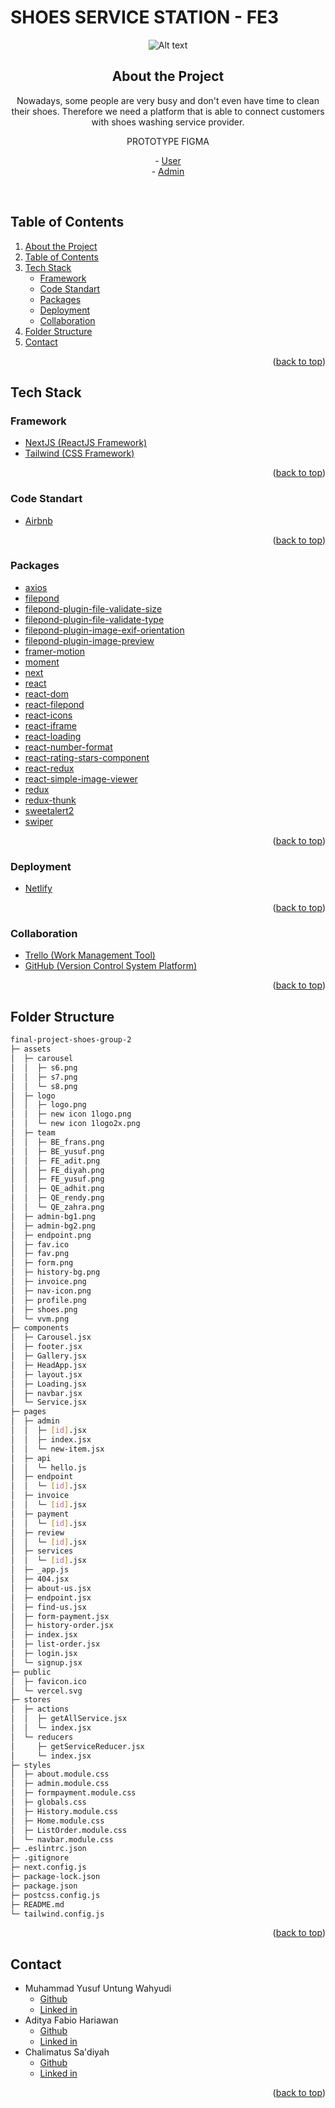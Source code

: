 <div id="top"></div>

# SHOES SERVICE STATION - FE3

<!-- PROJECT LOGO -->
<div align="center">
<img
  src="https://i.imgur.com/5JACEh6.png"
  alt="Alt text"
  title="Optional title"
  style="display: inline-block; margin: 0 auto; max-width: 250px">

## About the Project
Nowadays, some people are very busy and don't even have time to clean their shoes. Therefore we need a platform that is able to connect customers with shoes washing service provider.

  <p align="center">
    PROTOTYPE FIGMA
    <br />
    <div id = "other-software-design"></div>
    -
    <a href="https://www.figma.com/proto/bSG0AWlCKrcXoG98z7lTyN/Shoes-Service-Station?node-id=435%3A385&starting-point-node-id=435%3A385&scaling=scale-down">User</a>
    <br />
    -
    <a href="https://www.figma.com/proto/bSG0AWlCKrcXoG98z7lTyN/Shoes-Service-Station?node-id=435%3A4747&starting-point-node-id=444%3A7083&scaling=scale-down">Admin</a>
  </p>
</div>
<br />

<!-- TABLE OF CONTENTS -->
## Table of Contents
1. [About the Project](#about-the-project)
2. [Table of Contents](#table-of-contents)
3. [Tech Stack](#tech-stack)
    - [Framework](#framework)
    - [Code Standart](#code-standart)
    - [Packages](#packages)
    - [Deployment](#deployment)
    - [Collaboration](#collaboration)
4. [Folder Structure](#code-structure)
5. [Contact](#contact)

<p align="right">(<a href="#top">back to top</a>)</p>


## Tech Stack
### Framework
- [NextJS (ReactJS Framework)](https://nextjs.org/)
- [Tailwind (CSS Framework)](https://tailwindcss.com/)

<p align="right">(<a href="#top">back to top</a>)</p>

### Code Standart
- [Airbnb](https://airbnb.io/javascript/react/)

<p align="right">(<a href="#top">back to top</a>)</p>

### Packages
- [axios](https://www.npmjs.com/package/axios)
- [filepond](https://www.npmjs.com/package/axios)
- [filepond-plugin-file-validate-size](https://www.npmjs.com/package/filepond-plugin-file-validate-size)
- [filepond-plugin-file-validate-type](https://www.npmjs.com/package/filepond-plugin-file-validate-type)
- [filepond-plugin-image-exif-orientation](https://www.npmjs.com/package/filepond-plugin-image-exif-orientation)
- [filepond-plugin-image-preview](https://www.npmjs.com/package/filepond-plugin-image-preview)
- [framer-motion](https://www.npmjs.com/package/framer-motion)
- [moment](https://www.npmjs.com/package/moment)
- [next](https://www.npmjs.com/package/next)
- [react](https://www.npmjs.com/package/react)
- [react-dom](https://www.npmjs.com/package/react-dom)
- [react-filepond](https://www.npmjs.com/package/react-filepond)
- [react-icons](https://www.npmjs.com/package/react-icons)
- [react-iframe](https://www.npmjs.com/package/react-iframe)
- [react-loading](https://www.npmjs.com/package/react-loading)
- [react-number-format](https://www.npmjs.com/package/react-number-format)
- [react-rating-stars-component](https://www.npmjs.com/package/react-react-rating-stars-component)
- [react-redux](https://www.npmjs.com/package/react-redux)
- [react-simple-image-viewer](https://www.npmjs.com/package/react-simple-image-viewer)
- [redux](https://www.npmjs.com/package/redux)
- [redux-thunk](https://www.npmjs.com/package/redux-thunk)
- [sweetalert2](https://www.npmjs.com/package/sweetalert2)
- [swiper](https://www.npmjs.com/package/swiper)

<p align="right">(<a href="#top">back to top</a>)</p>

### Deployment
- [Netlify](https://shoes-service-station.netlify.app/)

<p align="right">(<a href="#top">back to top</a>)</p>

### Collaboration 
- [Trello (Work Management Tool)](https://trello.com/)
- [GitHub (Version Control System Platform)](https://github.com/)

<p align="right">(<a href="#top">back to top</a>)</p>

## Folder Structure

```sh
final-project-shoes-group-2
├─ assets
│  ├─ carousel
│  │  ├─ s6.png
│  │  ├─ s7.png
│  │  └─ s8.png
│  ├─ logo
│  │  ├─ logo.png
│  │  ├─ new icon 1logo.png
│  │  └─ new icon 1logo2x.png
│  ├─ team
│  │  ├─ BE_frans.png
│  │  ├─ BE_yusuf.png
│  │  ├─ FE_adit.png
│  │  ├─ FE_diyah.png
│  │  ├─ FE_yusuf.png
│  │  ├─ QE_adhit.png
│  │  ├─ QE_rendy.png
│  │  └─ QE_zahra.png
│  ├─ admin-bg1.png
│  ├─ admin-bg2.png
│  ├─ endpoint.png
│  ├─ fav.ico
│  ├─ fav.png
│  ├─ form.png
│  ├─ history-bg.png
│  ├─ invoice.png
│  ├─ nav-icon.png
│  ├─ profile.png
│  ├─ shoes.png
│  └─ vvm.png
├─ components
│  ├─ Carousel.jsx
│  ├─ footer.jsx
│  ├─ Gallery.jsx
│  ├─ HeadApp.jsx
│  ├─ layout.jsx
│  ├─ Loading.jsx
│  ├─ navbar.jsx
│  └─ Service.jsx
├─ pages
│  ├─ admin
│  │  ├─ [id].jsx
│  │  ├─ index.jsx
│  │  └─ new-item.jsx
│  ├─ api
│  │  └─ hello.js
│  ├─ endpoint
│  │  └─ [id].jsx
│  ├─ invoice
│  │  └─ [id].jsx
│  ├─ payment
│  │  └─ [id].jsx
│  ├─ review
│  │  └─ [id].jsx
│  ├─ services
│  │  └─ [id].jsx
│  ├─ _app.js
│  ├─ 404.jsx
│  ├─ about-us.jsx
│  ├─ endpoint.jsx
│  ├─ find-us.jsx
│  ├─ form-payment.jsx
│  ├─ history-order.jsx
│  ├─ index.jsx
│  ├─ list-order.jsx
│  ├─ login.jsx
│  └─ signup.jsx
├─ public
│  ├─ favicon.ico
│  └─ vercel.svg
├─ stores
│  ├─ actions
│  │  ├─ getAllService.jsx
│  │  └─ index.jsx
│  └─ reducers
│     ├─ getServiceReducer.jsx
│     └─ index.jsx
├─ styles
│  ├─ about.module.css
│  ├─ admin.module.css
│  ├─ formpayment.module.css
│  ├─ globals.css
│  ├─ History.module.css
│  ├─ Home.module.css
│  ├─ ListOrder.module.css
│  └─ navbar.module.css
├─ .eslintrc.json
├─ .gitignore
├─ next.config.js
├─ package-lock.json
├─ package.json
├─ postcss.config.js
├─ README.md
└─ tailwind.config.js

```

<p align="right">(<a href="#top">back to top</a>)</p>

<!-- CONTACT -->
## Contact
* Muhammad Yusuf Untung Wahyudi 
  - [Github](https://github.com/myusufuntung) 
  - [Linked in](https://www.linkedin.com/in/myusufuntung)
* Aditya Fabio Hariawan 
  - [Github](https://github.com/fabioaditya) 
  - [Linked in](https://www.linkedin.com/in/)
* Chalimatus Sa'diyah 
  - [Github](https://github.com/diydiyydiyyy) 
  - [Linked in](https://www.linkedin.com/in/chalimatussadiyah)

<p align="right">(<a href="#top">back to top</a>)</p>